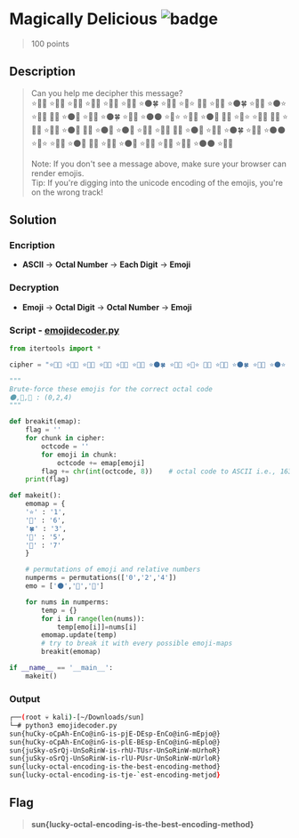 # Magically Delicious ![badge](https://img.shields.io/badge/Post%20CTF-Writeup-success)
> 100 points

## Description
> Can you help me decipher this message? <br>
> ⭐🌈🍀 ⭐🌈🦄 ⭐🦄🌈 ⭐🎈🍀 ⭐🦄🌑 ⭐🌈🦄 ⭐🌑🍀 ⭐🦄🍀 ⭐🎈⭐ 🦄🦄 ⭐🦄🎈 ⭐🌑🍀 ⭐🌈🌑 ⭐🌑⭐ ⭐🦄🌑 🦄🦄 ⭐🌑🦄 ⭐🦄🌈 ⭐🌑🍀 ⭐🦄🎈 ⭐🌑🌑 ⭐🦄⭐ ⭐🦄🌈 ⭐🌑🎈 🦄🦄 ⭐🦄⭐ ⭐🌈🍀 🦄🦄 ⭐🌈🌑 ⭐🦄💜 ⭐🌑🦄 🦄🦄 ⭐🌑🐴 ⭐🌑🦄 ⭐🌈🍀 ⭐🌈🌑 🦄🦄 ⭐🌑🦄 ⭐🦄🌈 ⭐🌑🍀 ⭐🦄🎈 ⭐🌑🌑 ⭐🦄⭐ ⭐🦄🌈 ⭐🌑🎈 🦄🦄 ⭐🦄🦄 ⭐🌑🦄 ⭐🌈🌑 ⭐🦄💜 ⭐🦄🎈 ⭐🌑🌑 ⭐🎈🦄
>
> Note: If you don't see a message above, make sure your browser can render emojis. <br>
> Tip: If you're digging into the unicode encoding of the emojis, you're on the wrong track!

## Solution
###  Encription
* **ASCII** -> **Octal Number** -> **Each Digit** -> **Emoji**
### Decryption
* **Emoji** -> **Octal Digit** -> **Octal Number** -> **Emoji**

### Script - [emojidecoder.py](emojidecoder.py)
```py
from itertools import *

cipher = "⭐🌈🍀 ⭐🌈🦄 ⭐🦄🌈 ⭐🎈🍀 ⭐🦄🌑 ⭐🌈🦄 ⭐🌑🍀 ⭐🦄🍀 ⭐🎈⭐ 🦄🦄 ⭐🦄🎈 ⭐🌑🍀 ⭐🌈🌑 ⭐🌑⭐ ⭐🦄🌑 🦄🦄 ⭐🌑🦄 ⭐🦄🌈 ⭐🌑🍀 ⭐🦄🎈 ⭐🌑🌑 ⭐🦄⭐ ⭐🦄🌈 ⭐🌑🎈 🦄🦄 ⭐🦄⭐ ⭐🌈🍀 🦄🦄 ⭐🌈🌑 ⭐🦄💜 ⭐🌑🦄 🦄🦄 ⭐🌑🐴 ⭐🌑🦄 ⭐🌈🍀 ⭐🌈🌑 🦄🦄 ⭐🌑🦄 ⭐🦄🌈 ⭐🌑🍀 ⭐🦄🎈 ⭐🌑🌑 ⭐🦄⭐ ⭐🦄🌈 ⭐🌑🎈 🦄🦄 ⭐🦄🦄 ⭐🌑🦄 ⭐🌈🌑 ⭐🦄💜 ⭐🦄🎈 ⭐🌑🌑 ⭐🎈🦄".split(' ')

"""
Brute-force these emojis for the correct octal code
🌑,💜,🐴 : (0,2,4)
"""

def breakit(emap):
	flag = ''
	for chunk in cipher:
		octcode = ''					
		for emoji in chunk:
			octcode += emap[emoji]
		flag += chr(int(octcode, 8))	# octal code to ASCII i.e., 163 = 's'
	print(flag)

def makeit():
	emomap = {
	'⭐' : '1',
	'🌈' : '6',
	'🍀' : '3',
	'🦄' : '5',
	'🎈' : '7'
	}

	# permutations of emoji and relative numbers
	numperms = permutations(['0','2','4'])
	emo = ['🌑','💜','🐴']

	for nums in numperms:
		temp = {}
		for i in range(len(nums)):
			temp[emo[i]]=nums[i]
		emomap.update(temp)
		# try to break it with every possible emoji-maps
		breakit(emomap)

if __name__ == '__main__':
	makeit()
```
### Output
```zsh
┌──(root 💀 kali)-[~/Downloads/sun]
└─# python3 emojidecoder.py 
sun{huCky-oCpAh-EnCo@inG-is-pjE-DEsp-EnCo@inG-mEpjo@}
sun{huCky-oCpAh-EnCo@inG-is-plE-BEsp-EnCo@inG-mEplo@}
sun{juSky-oSrQj-UnSoRinW-is-rhU-TUsr-UnSoRinW-mUrhoR}
sun{juSky-oSrQj-UnSoRinW-is-rlU-PUsr-UnSoRinW-mUrloR}
sun{lucky-octal-encoding-is-the-best-encoding-method}
sun{lucky-octal-encoding-is-tje-`est-encoding-metjod}
```
## Flag
> **sun{lucky-octal-encoding-is-the-best-encoding-method}**
